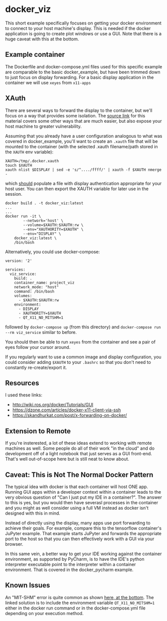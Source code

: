 # docker_viz

This short example specifically focuses on getting your docker environment to
connect to your host machine's display. This is needed if the docker application
is going to create plot windows or use a GUI. Note that there is a huge caveat
with this at the bottom.

## Example container

The Dockerfile and docker-compose.yml files used for this specific example are
comparable to the basic docker_example, but have been trimmed down to just focus
on display forwarding. For a basic display application in the container we will
use `xeyes` from `x11-apps`

## XAuth

There are several ways to forward the display to the container, but we'll focus
on a way that provides some isolation. The [source
link](http://wiki.ros.org/docker/Tutorials/GUI) for this material covers some
other ways that are much easier, but also expose your host machine to greater
vulnerability.

Assuming that you already have a user configuration analogous to what was
covered in docker_example, you'll want to create an `.xauth` file that will be
mounted to the container (with the selected .xauth filename/path stored in the
`XAUTH` env variable):

```
XAUTH=/tmp/.docker.xauth
touch $XAUTH
xauth nlist $DISPLAY | sed -e 's/^..../ffff/' | xauth -f $XAUTH nmerge -
```
which [should](http://wiki.ros.org/docker/Tutorials/GUI) populate a file with
display authentication appropriate for your host user. You can then export the
XAUTH variable for later use in the session.

```
docker build . -t docker_viz:latest
...
...
docker run -it \
        --network='host' \
        --volume=$XAUTH:$XAUTH:rw \
        --env="XAUTHORITY=$XAUTH" \
        --env="DISPLAY" \
    docker_viz:latest \
    /bin/bash
```

Alternatively, you could use docker-compose:
```
version: '2'

services:
  viz_service:
    build: .
    container_name: project_viz
    network_mode: "host"
    command: /bin/bash
    volumes:
      - $XAUTH:$XAUTH:rw
    environment:
      - DISPLAY
      - XAUTHORITY=$XAUTH
      - QT_X11_NO_MITSHM=1
```
followed by `docker-compose up` (from this directory) and `docker-compose run
--rm viz_service` similar to before.

You should then be able to run `xeyes` from the container and see a pair of eyes
follow your cursor around.

If you regularly want to use a common image and display configuration, you could
consider adding `$XAUTH` to your `.bashrc` so that you don't need to constantly
re-create/export it.

## Resources

I used these links:
- http://wiki.ros.org/docker/Tutorials/GUI
- https://dzone.com/articles/docker-x11-client-via-ssh
- https://skandhurkat.com/post/x-forwarding-on-docker/

## Extension to Remote

If you're insterested, a lot of these ideas extend to working with remote
machines as well. Some people do all of their work "in the cloud" and do
development off of a light notebook that just serves as a GUI front-end. That's
well out-of-scope here but is still neat to know about.

## Caveat: This is Not The Normal Docker Pattern

The typical idea with docker is that each container will host ONE app. Running
GUI apps within a developer context within a container leads to the very obvious
question of "Can I just put my IDE in a container?". The answer to this is yes,
but you would then have severasl processes in the container and you might as well
consider using a full VM instead as docker isn't designed with this in mind.

Instead of directly using the display, many apps use port forwarding to achieve
their goals. For example, compare this to the tensorflow container's JuPyter
example. That example starts JuPyter and forwards the appropriate port to the
host so that you can then effectively work with a GUI via your browser.

In this same vein, a better way to get your IDE working against the container
environment, as supported by PyCharm, is to have the IDE's python interpreter
executable point to the interpreter within a container environment. That is
covered in the docker_pycharm example.

## Known Issues

An "MIT-SHM" error is quite common as shown [here, at the
bottom](http://wiki.ros.org/docker/Tutorials/GUI). The linked solution is to
include the environment variable `QT_X11_NO_MITSHM=1` either in the docker run
command or in the docker-compose.yml file depending on your execution method.
